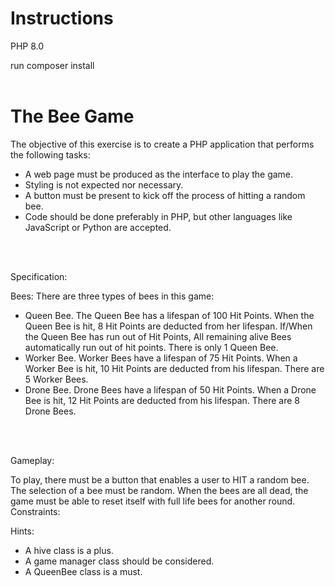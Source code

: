 # Instructions

PHP 8.0

run composer install
<br>
<br>
# The Bee Game

The objective of this exercise is to create a PHP application that performs the following tasks:
* A web page must be produced as the interface to play the game.
* Styling is not expected nor necessary.
* A button must be present to kick off the process of hitting a random bee.
* Code should be done preferably in PHP, but other languages like JavaScript or Python are
accepted.
<br>
<br>

Specification:
  
Bees: There are three types of bees in this game:
* Queen Bee. The Queen Bee has a lifespan of 100 Hit Points. When the Queen Bee is hit, 8
Hit Points are deducted from her lifespan. If/When the Queen Bee has run out of Hit Points,
All remaining alive Bees automatically run out of hit points. There is only 1 Queen Bee.
* Worker Bee. Worker Bees have a lifespan of 75 Hit Points. When a Worker Bee is hit, 10 Hit
Points are deducted from his lifespan. There are 5 Worker Bees.
* Drone Bee. Drone Bees have a lifespan of 50 Hit Points. When a Drone Bee is hit, 12 Hit
Points are deducted from his lifespan. There are 8 Drone Bees.
<br>
<br>
  
Gameplay:


To play, there must be a button that enables a user to HIT a random bee. The selection of a bee must
be random. When the bees are all dead, the game must be able to reset itself with full life bees for
another round. Constraints:

Hints:
* A hive class is a plus.
* A game manager class should be considered.
* A QueenBee class is a must.